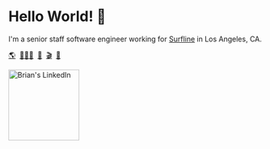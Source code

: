 # Hello World! 🌊

I'm a senior staff software engineer working for [Surfline](https://surfline.com) in Los Angeles, CA.

[🌎](https://brainbrian.com)&nbsp;
[👨🏻‍💻](https://www.linkedin.com/in/brianbehrens/)&nbsp;
[📸](https://gallery.brainbrian.com)&nbsp;
[🎬](https://www.youtube.com/c/BrianBehrens)&nbsp;
[🦋](https://bsky.app/profile/brainbrian.com)


<a href="https://www.linkedin.com/in/brianbehrens"><img src="https://content.linkedin.com/content/dam/me/business/en-us/amp/brand-site/v2/bg/LI-Logo.svg.original.svg" alt="Brian's LinkedIn" width="140" /></a>

<!-- [![Brian's github stats](https://github-readme-stats.vercel.app/api?username=brainbrian&theme=prussian&show_icons=true)](https://github.com/brainbrian) -->

